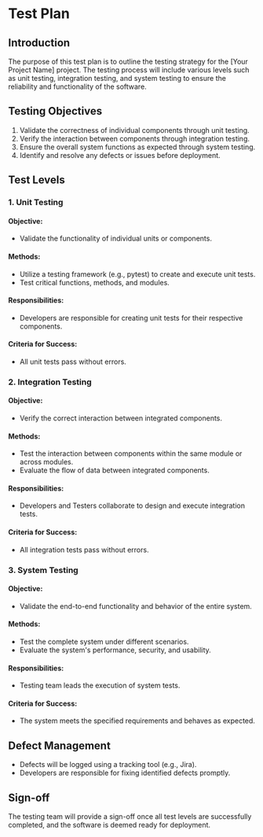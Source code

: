 # Test Plan

## Introduction

The purpose of this test plan is to outline the testing strategy for the [Your Project Name] project. The testing process will include various levels such as unit testing, integration testing, and system testing to ensure the reliability and functionality of the software.

## Testing Objectives

1. Validate the correctness of individual components through unit testing.
2. Verify the interaction between components through integration testing.
3. Ensure the overall system functions as expected through system testing.
4. Identify and resolve any defects or issues before deployment.

## Test Levels

### 1. Unit Testing

#### Objective:

- Validate the functionality of individual units or components.

#### Methods:

- Utilize a testing framework (e.g., pytest) to create and execute unit tests.
- Test critical functions, methods, and modules.

#### Responsibilities:

- Developers are responsible for creating unit tests for their respective components.

#### Criteria for Success:

- All unit tests pass without errors.

### 2. Integration Testing

#### Objective:

- Verify the correct interaction between integrated components.

#### Methods:

- Test the interaction between components within the same module or across modules.
- Evaluate the flow of data between integrated components.

#### Responsibilities:

- Developers and Testers collaborate to design and execute integration tests.

#### Criteria for Success:

- All integration tests pass without errors.

### 3. System Testing

#### Objective:

- Validate the end-to-end functionality and behavior of the entire system.

#### Methods:

- Test the complete system under different scenarios.
- Evaluate the system's performance, security, and usability.

#### Responsibilities:

- Testing team leads the execution of system tests.

#### Criteria for Success:

- The system meets the specified requirements and behaves as expected.

## Defect Management

- Defects will be logged using a tracking tool (e.g., Jira).
- Developers are responsible for fixing identified defects promptly.

## Sign-off

The testing team will provide a sign-off once all test levels are successfully completed, and the software is deemed ready for deployment.
